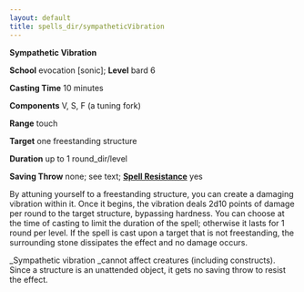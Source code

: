```yaml
---
layout: default
title: spells_dir/sympatheticVibration
---
```

 **Sympathetic Vibration**

**School** evocation [sonic]; **Level** bard 6

**Casting Time** 10 minutes

**Components** V, S, F (a tuning fork)

**Range** touch

**Target** one freestanding structure

**Duration** up to 1 round_dir/level

**Saving Throw** none; see text; **[Spell Resistance](../../glossary#_spell-resistance)** yes

By attuning yourself to a freestanding structure, you can create a damaging vibration within it. Once it begins, the vibration deals 2d10 points of damage per round to the target structure, bypassing hardness. You can choose at the time of casting to limit the duration of the spell; otherwise it lasts for 1 round per level. If the spell is cast upon a target that is not freestanding, the surrounding stone dissipates the effect and no damage occurs.

_Sympathetic vibration _cannot affect creatures (including constructs). Since a structure is an unattended object, it gets no saving throw to resist the effect.

